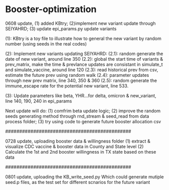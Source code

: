 # Booster-optimization

0608 update, (1) added KBtry; (2)implement new variant update through SEIYAHRD; (3) update epi_params.py update variants

(1): KBtry is a toy file to illustrate how to general the new variant by random number (using seeds in the real codes) 

(2): Implement new variants updating SEIYAHRD:
(2.1): random generate the date of new variant, around line 350
(2.2): global the start time of variants & prev_matrix, make the time & prevlance updates are consistant in simulate_t and simulate_vaccine, around line 120
(2.3): read historical prev from csv, estimate the future prev using random walk
(2.4): parameter updates through new prev matrix, line 340, 350 & 360
(2.5): random generate the immune_escape rate for the potential new variant, line 533.

(3): Update parameters like beta, YHR...for delta, omicron & new_variant, line 140, 190, 240 in epi_params

Next update will do:
(1) comfrim beta update logic; 
(2) improve the random seeds generating method through rnd_stream & seed_read from data process folder;
(3) try using code to generate future booster allocation csv

#############################################

0728 update, uploading booster data & willingness folder
(1) extract & visualize CDC vaccine & booster data in County and State level
(2) Calculate the 1st and 2nd booster willingness in TX state based on these data

#############################################

0801 update, uploading the KB_write_seed.py
Which could generate mutiple seed.p files, as the test set for different scnarios for the future variant
